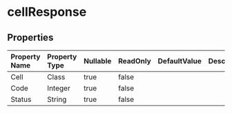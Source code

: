 # **cellResponse**

 

## **Properties**

| Property Name | Property Type | Nullable |  ReadOnly | DefaultValue | Description | 
| :- | :- | :- |:- |  :- | :- |
|Cell|Class|true|false |  ||
|Code|Integer|true|false |  ||
|Status|String|true|false |  ||

